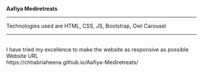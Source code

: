 <b>Aafiya Mediretreats</b>
<hr>
Technologies used are HTML, CSS, JS, Bootstrap, Owl Carousel
<hr>
<br>
I have tried my excellence to make the website as responsive as possible
Website URL
<br>
https://chhabriaheena.github.io/Aafiya-Mediretreats/
<br>
